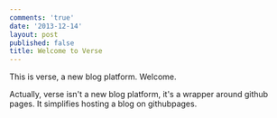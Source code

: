 ```yaml
---
comments: 'true'
date: '2013-12-14'
layout: post
published: false
title: Welcome to Verse
---
```

This is verse, a new blog platform. Welcome.

Actually, verse isn't a new blog platform, it's a wrapper around github pages. It simplifies hosting a blog on githubpages.